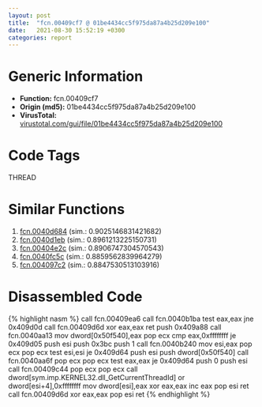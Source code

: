 ```yaml
---
layout: post
title:  "fcn.00409cf7 @ 01be4434cc5f975da87a4b25d209e100"
date:   2021-08-30 15:52:19 +0300
categories: report
---
```


# Generic Information
- **Function:** fcn.00409cf7
- **Origin (md5):** 01be4434cc5f975da87a4b25d209e100
- **VirusTotal:** [virustotal.com/gui/file/01be4434cc5f975da87a4b25d209e100][virustotal_ref]

# Code Tags
<span class="tag" id="THREAD">THREAD</span>


# Similar Functions

1. [fcn.0040d684][similar_1_ref] (sim.: 0.9025146831421682)
2. [fcn.0040d1eb][similar_2_ref] (sim.: 0.8961213225150731)
3. [fcn.00404e2c][similar_3_ref] (sim.: 0.8906747304570543)
4. [fcn.0040fc5c][similar_4_ref] (sim.: 0.8859562839964279)
5. [fcn.004097c2][similar_5_ref] (sim.: 0.8847530513103916)


# Disassembled Code

{% highlight nasm %}
call fcn.00409ea6
call fcn.0040b1ba
test eax,eax
jne 0x409d0d
call fcn.00409d6d
xor eax,eax
ret 
push 0x409a88
call fcn.0040aa13
mov dword[0x50f540],eax
pop ecx
cmp eax,0xffffffff
je 0x409d05
push esi
push 0x3bc
push 1
call fcn.0040b240
mov esi,eax
pop ecx
pop ecx
test esi,esi
je 0x409d64
push esi
push dword[0x50f540]
call fcn.0040aa6f
pop ecx
pop ecx
test eax,eax
je 0x409d64
push 0
push esi
call fcn.00409c44
pop ecx
pop ecx
call dword[sym.imp.KERNEL32.dll_GetCurrentThreadId]
or dword[esi+4],0xffffffff
mov dword[esi],eax
xor eax,eax
inc eax
pop esi
ret 
call fcn.00409d6d
xor eax,eax
pop esi
ret 
{% endhighlight %}


[similar_1_ref]: /report/fcn.0040d684@883dfc165005908f8666e487fe529d8c
[similar_2_ref]: /report/fcn.0040d1eb@e69fcfbd512770c44a9d6b90a42edeb0
[similar_3_ref]: /report/fcn.00404e2c@71550f1ee4f4626545a4bffe6d950f12
[similar_4_ref]: /report/fcn.0040fc5c@4643b8f5a3d13e435a65fc553546b71e
[similar_5_ref]: /report/fcn.004097c2@f40e41234bc244856083b8839ad797e1
[virustotal_ref]: https://www.virustotal.com/gui/file/01be4434cc5f975da87a4b25d209e100